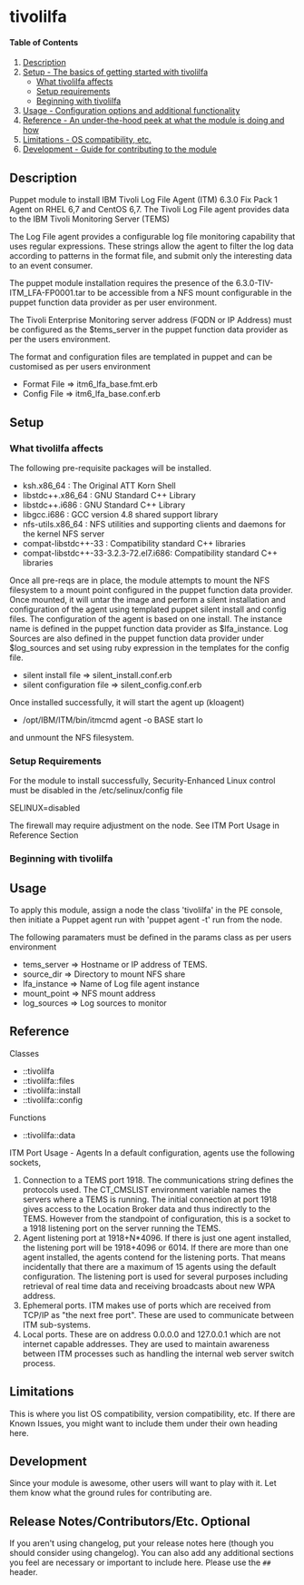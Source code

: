 # tivolilfa

#### Table of Contents

1. [Description](#description)
1. [Setup - The basics of getting started with tivolilfa](#setup)
    * [What tivolilfa affects](#what-tivolilfa-affects)
    * [Setup requirements](#setup-requirements)
    * [Beginning with tivolilfa](#beginning-with-tivolilfa)
1. [Usage - Configuration options and additional functionality](#usage)
1. [Reference - An under-the-hood peek at what the module is doing and how](#reference)
1. [Limitations - OS compatibility, etc.](#limitations)
1. [Development - Guide for contributing to the module](#development)

## Description

Puppet module to install IBM Tivoli Log File Agent (ITM) 6.3.0 Fix Pack 1 Agent on RHEL 6,7 and
CentOS 6,7. The Tivoli Log File agent provides data to the IBM Tivoli Monitoring Server (TEMS)

The Log File agent provides a configurable log file monitoring capability that uses
regular expressions. These strings allow the agent to filter the log data according to
patterns in the format file, and submit only the interesting data to an event consumer.

The puppet module installation requires the presence of the 6.3.0-TIV-ITM_LFA-FP0001.tar to be
accessible from a NFS mount configurable in the puppet function data provider as per user
environment.

The Tivoli Enterprise Monitoring server address (FQDN or IP Address) must be configured
as the $tems_server in the puppet function data provider as per the users environment.

The format and configuration files are templated in puppet and can be customised as per
users environment

* Format File => itm6\_lfa_base.fmt.erb
* Config File => itm6\_lfa_base.conf.erb


## Setup

### What tivolilfa affects

The following pre-requisite packages will be installed.

* ksh.x86_64                           : The Original ATT Korn Shell
* libstdc++.x86_64                     : GNU Standard C++ Library
* libstdc++.i686                       : GNU Standard C++ Library
* libgcc.i686                          : GCC version 4.8 shared support library
* nfs-utils.x86_64                     : NFS utilities and supporting clients and daemons for the kernel NFS server
* compat-libstdc++-33                  : Compatibility standard C++ libraries
* compat-libstdc++-33-3.2.3-72.el7.i686: Compatibility standard C++ libraries



Once all pre-reqs are in place, the module attempts to mount the NFS filesystem to a mount point configured in the puppet function 
data provider.  Once mounted, it will untar the image and perform a silent installation and configuration of the
agent using templated puppet silent install and config files. The configuration of the agent is based on one install. The instance
name is defined in the puppet function data provider as $lfa_instance. Log Sources are also defined in the puppet function data provider 
under $log_sources and set using ruby expression in the templates for the config file.

* silent install file       => silent\_install.conf.erb
* silent configuration file => silent\_config.conf.erb

Once installed successfully, it will start the agent up (kloagent)

* /opt/IBM/ITM/bin/itmcmd agent -o BASE start lo

and unmount the NFS filesystem.


### Setup Requirements 

For the module to install successfully, Security-Enhanced Linux control must be
disabled in the /etc/selinux/config file

SELINUX=disabled

The firewall may require adjustment on the node. See ITM Port Usage in Reference Section


### Beginning with tivolilfa


## Usage

To apply this module, assign a node the class 'tivolilfa' in the PE console, then initiate a Puppet agent run with 'puppet agent -t' run from the node.

The following paramaters must be defined in the params class as per users environment

* tems_server  => Hostname or IP address of TEMS.
* source_dir   => Directory to mount NFS share
* lfa_instance => Name of Log file agent instance
* mount_point  => NFS mount address
* log_sources  => Log sources to monitor



## Reference

Classes

* ::tivolilfa
* ::tivolilfa::files
* ::tivolilfa::install
* ::tivolilfa::config

Functions

* ::tivolilfa::data

ITM Port Usage - Agents In a default configuration, agents use the following sockets,
1. Connection to a TEMS port 1918. The communications string defines the protocols used. The CT_CMSLIST environment variable names the servers where a TEMS is running. The initial connection at port 1918 gives access to the Location Broker data and thus indirectly to the TEMS. However from the standpoint of configuration, this is a socket to a 1918 listening port on the server running the TEMS.
2. Agent listening port at 1918+N*4096. If there is just one agent installed, the listening port will be 1918+4096 or 6014. If there are more than one agent installed, the agents contend for the listening ports. That means incidentally that there are a maximum of 15 agents using the default configuration. The listening port is used for several purposes including retrieval of real time data and receiving broadcasts about new WPA address.
3. Ephemeral ports. ITM makes use of ports which are received from TCP/IP as "the next free port". These are used to communicate between ITM sub-systems.
4. Local ports. These are on address 0.0.0.0 and 127.0.0.1 which are not internet capable addresses. They are used to maintain awareness between ITM processes such as handling the internal web server switch process.


## Limitations

This is where you list OS compatibility, version compatibility, etc. If there
are Known Issues, you might want to include them under their own heading here.

## Development

Since your module is awesome, other users will want to play with it. Let them
know what the ground rules for contributing are.

## Release Notes/Contributors/Etc. **Optional**

If you aren't using changelog, put your release notes here (though you should
consider using changelog). You can also add any additional sections you feel
are necessary or important to include here. Please use the `## ` header.



